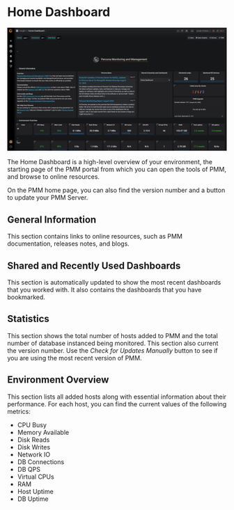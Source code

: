 # Home Dashboard

![image](../_images/PMM_Home_Dashboard.jpg)

The Home Dashboard is a high-level overview of your environment, the starting page of the PMM portal from which you can open the tools of PMM, and browse to online resources.

On the PMM home page, you can also find the version number and a button to update your PMM Server.

## General Information

This section contains links to online resources, such as PMM documentation, releases notes, and blogs.

## Shared and Recently Used Dashboards

This section is automatically updated to show the most recent dashboards that you worked with. It also contains the dashboards that you have bookmarked.

## Statistics

This section shows the total number of hosts added to PMM and the total number of database instanced being monitored. This section also current the version number. Use the *Check for Updates Manually* button to see if you are using the most recent version of PMM.

## Environment Overview

This section lists all added hosts along with essential information about their performance. For each host, you can find the current values of the following metrics:

* CPU Busy
* Memory Available
* Disk Reads
* Disk Writes
* Network IO
* DB Connections
* DB QPS
* Virtual CPUs
* RAM
* Host Uptime
* DB Uptime
